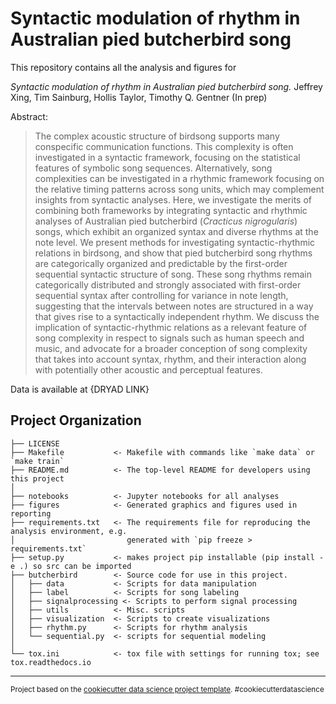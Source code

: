 Syntactic modulation of rhythm in Australian pied butcherbird song
==============================

This repository contains all the analysis and figures for

*Syntactic modulation of rhythm in Australian pied butcherbird song.* Jeffrey Xing, Tim Sainburg, Hollis Taylor, Timothy Q. Gentner (In prep)

Abstract:

> The complex acoustic structure of birdsong supports many conspecific communication functions.
This complexity is often investigated in a syntactic framework, focusing on the statistical features
of symbolic song sequences. Alternatively, song complexities can be investigated in a rhythmic
framework focusing on the relative timing patterns across song units, which may complement
insights from syntactic analyses. Here, we investigate the merits of combining both frameworks by
integrating syntactic and rhythmic analyses of Australian pied butcherbird (*Cracticus nigrogularis*)
songs, which exhibit an organized syntax and diverse rhythms at the note level. We present methods
for investigating syntactic-rhythmic relations in birdsong, and show that pied butcherbird song
rhythms are categorically organized and predictable by the first-order sequential syntactic structure of
song. These song rhythms remain categorically distributed and strongly associated with first-order
sequential syntax after controlling for variance in note length, suggesting that the intervals between
notes are structured in a way that gives rise to a syntactically independent rhythm. We discuss the
implication of syntactic-rhythmic relations as a relevant feature of song complexity in respect to
signals such as human speech and music, and advocate for a broader conception of song complexity
that takes into account syntax, rhythm, and their interaction along with potentially other acoustic and
perceptual features.

Data is available at {DRYAD LINK}


Project Organization
------------

    ├── LICENSE
    ├── Makefile           <- Makefile with commands like `make data` or `make train`
    ├── README.md          <- The top-level README for developers using this project
    │
    ├── notebooks          <- Jupyter notebooks for all analyses
    ├── figures            <- Generated graphics and figures used in reporting
    ├── requirements.txt   <- The requirements file for reproducing the analysis environment, e.g.
    │                         generated with `pip freeze > requirements.txt`
    ├── setup.py           <- makes project pip installable (pip install -e .) so src can be imported
    ├── butcherbird        <- Source code for use in this project.
    │   ├── data           <- Scripts for data manipulation
    │   ├── label          <- Scripts for song labeling
    │   ├── signalprocessing <- Scripts to perform signal processing
    │   ├── utils          <- Misc. scripts
    │   ├── visualization  <- Scripts to create visualizations
    │   ├── rhythm.py      <- Scripts for rhythm analysis 
    │   └── sequential.py  <- scripts for sequential modeling
    │
    └── tox.ini            <- tox file with settings for running tox; see tox.readthedocs.io


--------

<p><small>Project based on the <a target="_blank" href="https://drivendata.github.io/cookiecutter-data-science/">cookiecutter data science project template</a>. #cookiecutterdatascience</small></p>
